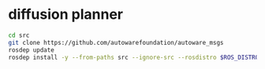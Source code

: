 # diffusion planner

```bash
cd src
git clone https://github.com/autowarefoundation/autoware_msgs
rosdep update
rosdep install -y --from-paths src --ignore-src --rosdistro $ROS_DISTRO
```
